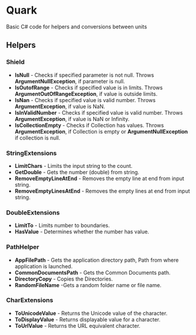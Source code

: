 # Quark
Basic C# code for helpers and conversions between units

## Helpers

### Shield
- **IsNull** - Checks if specified parameter is not null. Throws **ArgumentNullException**, if parameter is null.
- **IsOutofRange** - Checks if specified value is in limits. Throws **ArgumentOutOfRangeException**, if value is outside limits.
- **IsNan** - Checks if specified value is valid number. Throws **ArgumentException**, if value is NaN.
- **IsInValidNumber** - Checks if specified value is valid number. Throws **ArgumentException**, if value is NaN or Infinity.
- **IsCollectionEmpty** - Checks if Collection has values. Throws **ArgumentException**, if Collection is empty or  **ArgumentNullException** if collection is null.

### StringExtensions
- **LimitChars** - Limits the input string to the count.
- **GetDouble** - Gets the number (double) from string.
- **RemoveEmptyLineAtEnd** -  Removes the empty line at end from input string.
- **RemoveEmptyLinesAtEnd** - Removes the empty lines at end from input string.

### DoubleExtensions
- **LimitTo** - Limits number to boundaries.
- **HasValue** - Determines whether the number has value.

### PathHelper
- **AppFilePath** - Gets the application directory path, Path from where application is launched.
- **CommonDocumentsPath** - Gets the Common Documents path.
- **DirectoryCopy** - Copies the Directories.
- **RandomFileName** -Gets a random folder name or file name.

### CharExtensions
- **ToUnicodeValue** - Returns the Unicode value of the character.
- **ToDisplayValue** -  Returns displayable value for a character.
- **ToUrlValue** - Returns the URL equivalent character.
